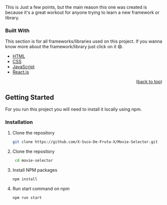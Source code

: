 

This is Just a few points, but the main reason this one was created is because it's a great workout for anyone trying to learn a new framework or library.




### Built With

This section is for all frameworks/libraries used on this project. If you wanna know more about the framework/library just click on it :smile:.

* [HTML](https://developer.mozilla.org/en-US/docs/Web/HTML)
* [CSS](https://developer.mozilla.org/en-US/docs/Web/CSS)
* [JavaScript](https://www.javascript.com)
* [React.js](https://reactjs.org/)

<p align="right">(<a href="#top">back to top</a>)</p>



<!-- GETTING STARTED -->
## Getting Started

For you run this project you will need to install it locally using npm.

### Installation

1. Clone the repository
   ```bash
   git clone https://github.com/X-Suco-De-Fruta-X/Movie-Selector.git
   ```
2. Clone the repository
   ```bash
    cd movie-selector
   ```

3. Install NPM packages
   ```bash
   npm install  
   ```

4. Run start command on npm
   ```bash
   npm run start
   ```

